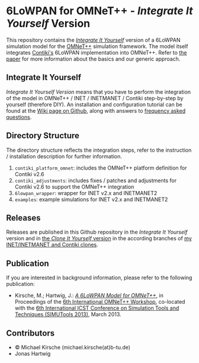 6LoWPAN for OMNeT++ - *Integrate It Yourself* Version
=====================================================
  
This repository contains the [*Integrate It Yourself*](#integrate-it-yourself) version of a 6LoWPAN simulation model for the [OMNeT++](http://www.omnetpp.org/) simulation framework. The model itself integrates [Contiki's](http://www.contiki-os.org/) 6LoWPAN implementation into OMNeT++. Refer to [the paper](#publication) for more information about the basics and our generic approach.


## Integrate It Yourself ##

*Integrate It Yourself Version* means that you have to perform the integration of the model in OMNeT++ / INET / INETMANET / Contiki step-by-step by yourself (therefore DIY). An installation and configuration tutorial can be found at the [Wiki page on Github](https://github.com/michaelkirsche/6lowpan4omnet-diy/wiki), along with answers to [frequency asked questions](https://github.com/michaelkirsche/6lowpan4omnet-diy/wiki/FAQ).


## Directory Structure ##

The directory structure reflects the integration steps, refer to the instruction / installation description for further information.

 1. `contiki_platform_omnet`: includes the OMNeT++ platform definition for Contiki v2.6
 2. `contiki_adjustments`: includes fixes / patches and adjustments for Contiki v2.6 to support the OMNeT++ integration
 3. `6lowpan_wrapper`: wrapper for INET v2.x and INETMANET2
 4. `examples`: example simulations for INET v2.x and INETMANET2
 

## Releases ##

Releases are published in this Github repository in the *Integrate It Yourself* version and in [the *Clone It Yourself* version](https://github.com/michaelkirsche/6lowpan4omnet-diy/wiki/Clone-It-Yourself-Version) in the according branches of [my INET/INETMANET and Contiki clones](https://github.com/michaelkirsche).


## Publication ##

If you are interested in background information, please refer to the following publication:

 * Kirsche, M.; Hartwig, J.: [*A 6LoWPAN Model for OMNeT++*](http://www-docs.tu-cottbus.de/rechnernetze/public/staff/mkirsche/publications/SIMUTools_2013-OMNeT-Kirsche_Hartwig.pdf), in Proceedings of the [6th International OMNeT++ Workshop](https://workshop.omnetpp.org/2013/), co-located with the [6th International ICST Conference on Simulation Tools and Techniques (SIMUTools 2013)](http://simutools.org/2013/), March 2013. 


## Contributors ##

 * &copy; Michael Kirsche (michael.kirsche(at)b-tu.de)
 * Jonas Hartwig
